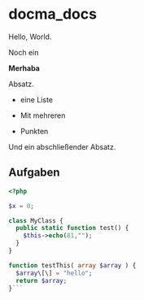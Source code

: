 # docma_docs

Hello, World.

Noch ein 

**Merhaba**

Absatz.

* eine Liste

* Mit mehreren

* Punkten

Und ein abschließender Absatz.

## Aufgaben

```php
<?php

$x = 0;

class MyClass {
  public static function test() {
    $this->echo(81,"");
  }
}

function testThis( array $array ) {
  $array\[\] = "hello";
  return $array;
}```